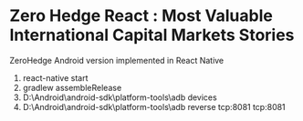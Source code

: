 # Zero Hedge React : Most Valuable International Capital Markets Stories 
ZeroHedge Android version implemented in React Native


1. react-native start
2. gradlew assembleRelease
3. D:\Android\android-sdk\platform-tools\adb devices
4. D:\Android\android-sdk\platform-tools\adb reverse tcp:8081 tcp:8081
